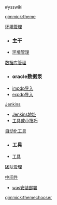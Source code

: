 #ysswiki

<!--
  -- Default theme
  -- (Read: http://wyp110lq.github.io/mdwiki/)
  -- [gimmick:theme](flatly) 
-->

[gimmick:theme](flatly)

[环境管理]()

  * ### 主干
  * [环境管理](yss/7environment/markdown/environment.md) 

[数据库管理]()

  * ### oracle数据泵
  * [impdp导入](yss/6oracle/markdown/impdp.md) 
  * [expdp导入](yss/6oracle/markdown/expdp.md) 


[Jenkins]()

  * [Jenkins地址](yss/5jenkins/markdown/jenkins.md) 
  * [工具或小技巧](yss/1tools/tools.md)

[自动化工具]()

  * ### 工具
  * [工具](yss/1tools/tools.md) 

[团队管理]()


[中间件]()
  
  * [was安装部署](yss/4was/markdown/was.md)

[gimmick:themechooser](选择皮肤)

<!-- [在线编辑](http://prose.io/#liminany/m) -->

<!--
[gimmick:Disqus](limin-mblogs)
-->
